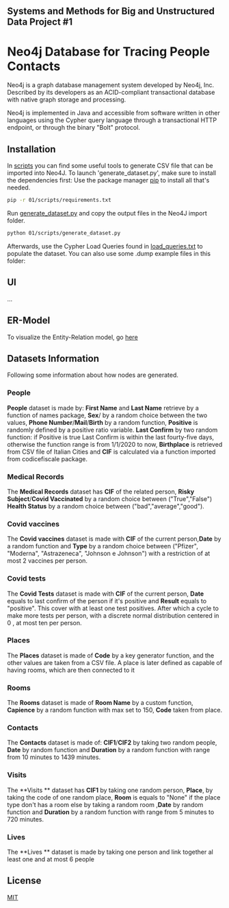 ## Systems and Methods for Big and Unstructured Data Project #1 ##
# Neo4j Database for Tracing People Contacts

Neo4j is a graph database management system developed by Neo4j, Inc. Described by its developers as an ACID-compliant transactional database with native graph storage and processing.

Neo4j is implemented in Java and accessible from software written in other languages using the Cypher query language through a transactional HTTP endpoint, or through the binary "Bolt" protocol.

## Installation
In [scripts](01/scripts/) you can find some useful tools to generate CSV file that can be imported into Neo4J. 
To launch 'generate_dataset.py', make sure to install the dependencies first:
Use the package manager [pip](https://pip.pypa.io/en/stable/) to install all that's needed.
```bash
pip -r 01/scripts/requirements.txt
```
Run [generate_dataset.py](01/scripts/generate_dataset.py) and copy the output files in the Neo4J import folder.
```bash
python 01/scripts/generate_dataset.py
```
Afterwards, use the Cypher Load Queries found in [load_queries.txt](01/scripts/load_queries.txt) to populate the dataset.
You can also use some .dump example files in this folder:
## UI

...

## ER-Model
To visualize the Entity-Relation model, go [here](https://www.diagrams.net)

## Datasets Information
Following some information about how nodes are generated.
### People
**People** dataset is made by: **First Name** and **Last Name** retrieve by a function of names package, **Sex**/ by a random choice between the two values, **Phone Number**/**Mail**/**Birth** by a random function, **Positive** is randomly defined by a positive ratio variable. **Last Confirm** by two random function: if Positive is true Last Confirm is within the last fourty-five days, otherwise the function range is from 1/1/2020 to now, **Birthplace** is retrieved from CSV file of Italian Cities and **CIF** is calculated via a function imported from codicefiscale package. 

### Medical Records
The **Medical Records** dataset has **CIF** of the related person, **Risky Subject**/**Covid Vaccinated** by a random choice between ("True","False") **Health Status** by a random choice between ("bad","average","good"). 

### Covid vaccines
The **Covid vaccines** dataset is made with **CIF** of the current person,**Date** by a random function and **Type** by a random choice between ("Pfizer", "Moderna", "Astrazeneca", "Johnson e Johnson") with a restriction of at most 2 vaccines per person.

### Covid tests
The **Covid Tests** dataset is made with **CIF** of the current person, **Date** equals to last confirm of the person if it's positive and **Result** equals to "positive". This cover with at least one test positives. After which a cycle to make more tests per person, with a discrete normal distribution centered in 0 , at most ten per person.

### Places
The **Places** dataset is made of **Code** by a key generator function, and the other values are taken from a CSV file.  A place is later defined as capable  of having rooms, which are then connected to it

### Rooms
The **Rooms** dataset is made of **Room Name** by a custom function, **Capience** by a random function with max set to 150, **Code** taken from place.

### Contacts
The **Contacts** dataset is made of: **CIF1**/**CIF2** by taking two random people, **Date** by random function and **Duration** by a random function with range from 10 minutes to 1439 minutes.

### Visits
The **Visits ** dataset has **CIF1** by taking one random person, **Place**, by taking the code of one random place, **Room** is equals to "None" if the place type don't has a room else by taking a random room ,**Date** by random function and **Duration** by a random function with range from 5 minutes to 720 minutes.

### Lives
The **Lives ** dataset is made by taking one person and link together al least one and at most 6 people

## License
[MIT](https://choosealicense.com/licenses/mit/)

